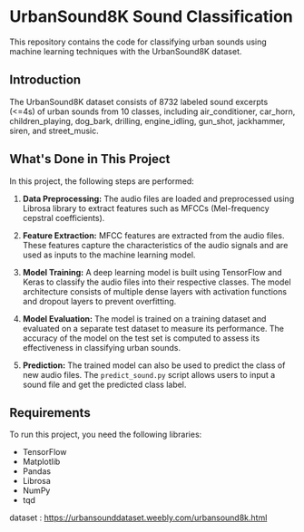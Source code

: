 # UrbanSound8K Sound Classification

This repository contains the code for classifying urban sounds using machine learning techniques with the UrbanSound8K dataset.

## Introduction

The UrbanSound8K dataset consists of 8732 labeled sound excerpts (<=4s) of urban sounds from 10 classes, including air_conditioner, car_horn, children_playing, dog_bark, drilling, engine_idling, gun_shot, jackhammer, siren, and street_music.

## What's Done in This Project

In this project, the following steps are performed:

1. **Data Preprocessing:** The audio files are loaded and preprocessed using Librosa library to extract features such as MFCCs (Mel-frequency cepstral coefficients).

2. **Feature Extraction:** MFCC features are extracted from the audio files. These features capture the characteristics of the audio signals and are used as inputs to the machine learning model.

3. **Model Training:** A deep learning model is built using TensorFlow and Keras to classify the audio files into their respective classes. The model architecture consists of multiple dense layers with activation functions and dropout layers to prevent overfitting.

4. **Model Evaluation:** The model is trained on a training dataset and evaluated on a separate test dataset to measure its performance. The accuracy of the model on the test set is computed to assess its effectiveness in classifying urban sounds.

5. **Prediction:** The trained model can also be used to predict the class of new audio files. The `predict_sound.py` script allows users to input a sound file and get the predicted class label.

## Requirements

To run this project, you need the following libraries:

- TensorFlow
- Matplotlib
- Pandas
- Librosa
- NumPy
- tqd

dataset : https://urbansounddataset.weebly.com/urbansound8k.html
